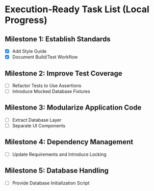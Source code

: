 # Execution-Ready Task List (Local Progress)

## Milestone 1: Establish Standards
- [x] Add Style Guide
- [x] Document Build/Test Workflow

## Milestone 2: Improve Test Coverage
- [ ] Refactor Tests to Use Assertions
- [ ] Introduce Mocked Database Fixtures

## Milestone 3: Modularize Application Code
- [ ] Extract Database Layer
- [ ] Separate UI Components

## Milestone 4: Dependency Management
- [ ] Update Requirements and Introduce Locking

## Milestone 5: Database Handling
- [ ] Provide Database Initialization Script
